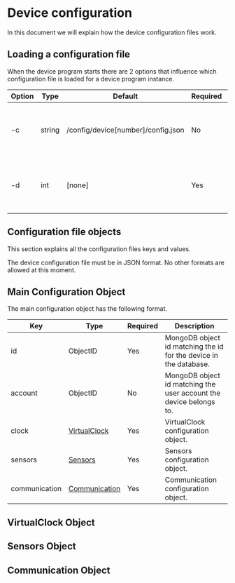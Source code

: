 # Device configuration

In this document we will explain how the device configuration files work.

## Loading a configuration file

When the device program starts there are 2 options that influence which configuration file is loaded for a device program instance.

| Option | Type | Default | Required | Description |
| ------ | ---- | ------- | -------- | ----------- |
| -c | string | /config/device[number]/config.json | No | the -c option requires the full path to the instance configuration file. |
| -d | int | [none] | Yes | The -d option requires the device instance number. |

## Configuration file objects

This section explains all the configuration files keys and values.

The device configuration file must be in JSON format. No other formats are allowed at this moment.

## Main Configuration Object

The main configuration object has the following format.

| Key | Type | Required | Description |
| --- | ---- | -------- | ----------- |
| id  | ObjectID | Yes | MongoDB object id matching the id for the device in the database. |
| account | ObjectID | No | MongoDB object id matching the user account the device belongs to. |
| clock | [VirtualClock](#virtualclock-object) | Yes | VirtualClock configuration object. |
| sensors | [Sensors](#sensors-object) | Yes | Sensors configuration object. |
| communication | [Communication](#communication-object) | Yes | Communication configuration object. |

## VirtualClock Object

## Sensors Object

## Communication Object
